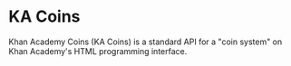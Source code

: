 # KA Coins
Khan Academy Coins (KA Coins) is a standard API for a "coin system" on Khan Academy's HTML programming interface.
